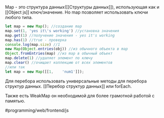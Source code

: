 Map - это структура данных([[Структуры данных]]), использующая как и [[Object js]] ключ/значение. Но map позволяет использовать ключи любого типа.
```js
let map = new Map(); //создание map
map.set(1, 'yes it\'s working') //установка значения
map.get(1) //получение значения - yes it's working
map.has(1) //true - проверка
console.log(map.size) //1
new Map(Object.entries(obj)) //из обычного объекта в map
Object.fromEntries(map) //из map в обычный объект
map.delete(1) //удаляет элемент по ключу
map.clear() //очищает коллекцию от всех элементов
//или так
let map = new Map([[1,    'num1']]);
```

Для перебора использовать универсальные методы для перебора структур данных. [[Перебор структур данных]] или forEach.

Также есть WeakMap он необходимой для более грамотной работой с памятью.

#programming/web/frontend/js
